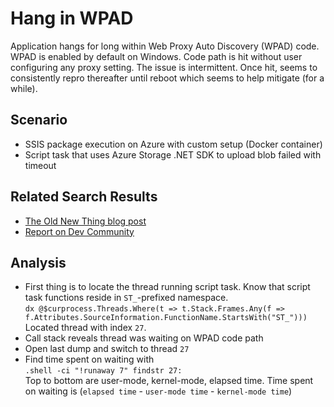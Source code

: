 # Hang in WPAD

Application hangs for long within Web Proxy Auto Discovery (WPAD) code. WPAD is enabled by default on Windows. Code path is hit without user configuring any proxy setting. The issue is intermittent. Once hit, seems to consistently repro thereafter until reboot which seems to help mitigate (for a while).

## Scenario

- SSIS package execution on Azure with custom setup (Docker container)
- Script task that uses Azure Storage .NET SDK to upload blob failed with timeout

## Related Search Results

- [The Old New Thing blog post](https://devblogs.microsoft.com/oldnewthing/20200501-00/?p=103720)
- [Report on Dev Community](https://developercommunity.visualstudio.com/t/intermittent-and-indefinite-wcf-hang-blocking-requ/282756#T-N336412)

## Analysis

- First thing is to locate the thread running script task. Know that script task functions reside in `ST_`-prefixed namespace.<br>
`dx @$curprocess.Threads.Where(t => t.Stack.Frames.Any(f => f.Attributes.SourceInformation.FunctionName.StartsWith("ST_")))`<br>
Located thread with index `27`.
- Call stack reveals thread was waiting on WPAD code path
- Open last dump and switch to thread `27`
- Find time spent on waiting with<br>
`.shell -ci "!runaway 7" findstr 27:`<br>
Top to bottom are user-mode, kernel-mode, elapsed time. Time spent on waiting is (`elapsed time` - `user-mode time` - `kernel-mode time`)
